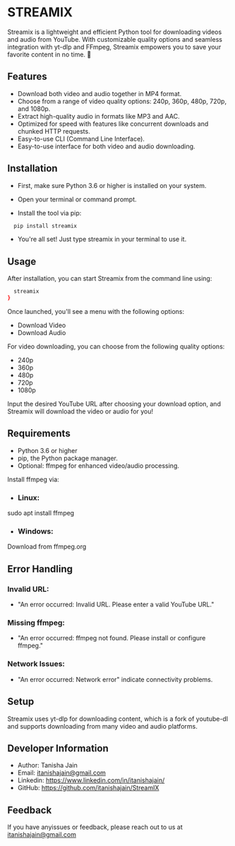 
# STREAMIX

Streamix is a lightweight and efficient Python tool for downloading videos and audio from YouTube. With customizable quality options and seamless integration with yt-dlp and FFmpeg, Streamix empowers you to save your favorite content in no time. 🚀



## Features

- Download both video and audio together in MP4 format.
- Choose from a range of video quality options: 240p, 360p, 480p, 720p, and 1080p.
- Extract high-quality audio in formats like MP3 and AAC.
- Optimized for speed with features like concurrent downloads and chunked HTTP requests.
- Easy-to-use CLI (Command Line Interface).
- Easy-to-use interface for both video and audio downloading.


## Installation

- First, make sure Python 3.6 or higher is installed on your system.

- Open your terminal or command prompt.

- Install the tool via pip:

```bash
  pip install streamix
```
- You're all set! Just type streamix in your terminal to use it.
## Usage

After installation, you can start Streamix from the command line using:

```bash 
  streamix
}
```

Once launched, you'll see a menu with the following options:

- Download Video
- Download Audio

For video downloading, you can choose from the following quality options:

- 240p
- 360p
- 480p
- 720p
- 1080p

Input the desired YouTube URL after choosing your download option, and Streamix will download the video or audio for you!


## Requirements

- Python 3.6 or higher
- pip, the Python package manager.
- Optional: ffmpeg for enhanced video/audio processing.

Install ffmpeg via:
- ### Linux: 
sudo apt install ffmpeg

- ### Windows: 
Download from ffmpeg.org

## Error Handling

### Invalid URL: 
- "An error occurred: Invalid URL. Please enter a valid YouTube URL."

### Missing ffmpeg:

- "An error occurred: ffmpeg not found. Please install or configure ffmpeg."

### Network Issues:
- "An error occurred: Network error" indicate connectivity problems.



## Setup

Streamix uses yt-dlp for downloading content, which is a fork of youtube-dl and supports downloading from many video and audio platforms.


## Developer Information

- Author: Tanisha Jain
- Email: itanishajain@gmail.com
- Linkedin: https://www.linkedin.com/in/itanishajain/
- GitHub: https://github.com/itanishajain/StreamIX
## Feedback

If you have anyissues or feedback, please reach out to us at itanishajain@gmail.com

